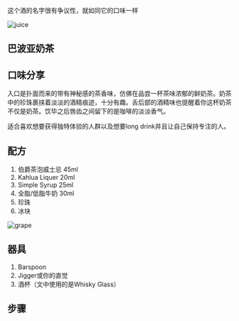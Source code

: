 <!-- 
id: 2d3a604cfaf311ec9fe5acde48001122
published: true
type: share
title: [鸡酒分享] 巴波亚奶茶
brief: 分享一款奶茶酒
cover: https://github.com/MohaElder/me/raw/main/src/assets/blogPics/baboa_milktea/_R006837.JPG
date: 2022/4/18
-->

这个酒的名字很有争议性，就如同它的口味一样

![juice](../assets/blogPics/baboa_milktea/_R006837.JPG)

## 巴波亚奶茶


## 口味分享

入口是扑面而来的带有神秘感的茶香味，仿佛在品尝一杯茶味浓郁的鲜奶茶。奶茶中的珍珠裹挟着淡淡的酒精痕迹，十分有趣。舌后部的酒精味也提醒着你这杯奶茶不仅是奶茶。饮毕之后唇齿之间留下的是咖啡的淡淡香气。

适合喜欢想要获得独特体验的人群以及想要long drink并且让自己保持专注的人。

## 配方

1. 伯爵茶泡威士忌 45ml
2. Kahlua Liquer 20ml
3. Simple Syrup 25ml
4. 全脂/低脂牛奶 30ml
6. 珍珠
7. 冰块

![grape](../assets/blogPics/respect_women/cover.JPG)

## 器具
1. Barspoon
2. Jigger或你的直觉
3. 酒杯（文中使用的是Whisky Glass）

## 步骤